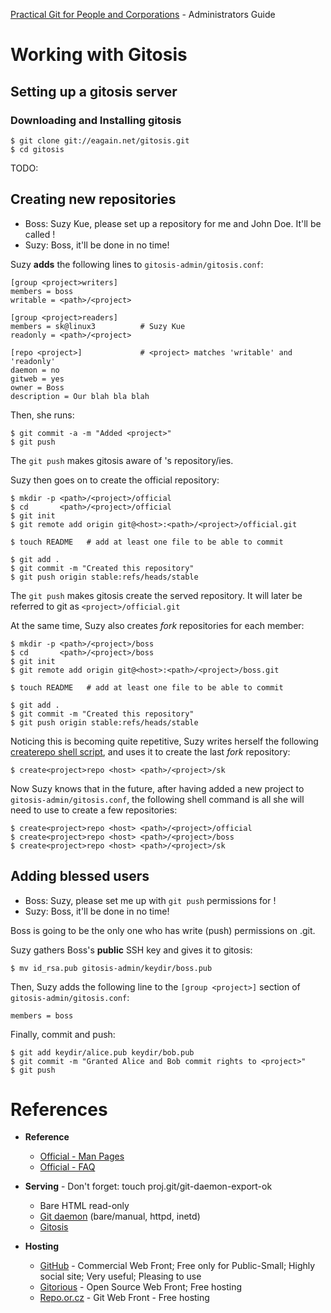 [Practical Git for People and Corporations](..) - Administrators Guide

# Working with Gitosis

## Setting up a gitosis server

### Downloading and Installing gitosis

    $ git clone git://eagain.net/gitosis.git
    $ cd gitosis
TODO:
    
## Creating new repositories

* Boss: Suzy Kue, please set up a repository for me and John Doe. It'll be called <project>!
* Suzy: Boss, it'll be done in no time!

Suzy **adds** the following lines to `gitosis-admin/gitosis.conf`:

    [group <project>writers]
    members = boss
    writable = <path>/<project>

    [group <project>readers]
    members = sk@linux3          # Suzy Kue
    readonly = <path>/<project>

    [repo <project>]             # <project> matches 'writable' and 'readonly'
	daemon = no
	gitweb = yes
	owner = Boss
	description = Our blah bla blah

Then, she runs:

    $ git commit -a -m "Added <project>"
    $ git push

The `git push` makes gitosis aware of <project>'s repository/ies.

Suzy then goes on to create the official repository:

    $ mkdir -p <path>/<project>/official
    $ cd       <path>/<project>/official
    $ git init
    $ git remote add origin git@<host>:<path>/<project>/official.git
    
    $ touch README   # add at least one file to be able to commit

    $ git add .
    $ git commit -m "Created this repository"
    $ git push origin stable:refs/heads/stable

The `git push` makes gitosis create the served repository. It will later be referred to git as `<project>/official.git`

At the same time, Suzy also creates *fork* repositories for each member:

    $ mkdir -p <path>/<project>/boss
    $ cd       <path>/<project>/boss
    $ git init
    $ git remote add origin git@<host>:<path>/<project>/boss.git
    
    $ touch README   # add at least one file to be able to commit

    $ git add .
    $ git commit -m "Created this repository"
    $ git push origin stable:refs/heads/stable

Noticing this is becoming quite repetitive, Suzy writes herself the following [create<project>repo shell script](TODO:), and uses it to create the last *fork* repository:

    $ create<project>repo <host> <path>/<project>/sk

Now Suzy knows that in the future, after having added a new project to `gitosis-admin/gitosis.conf`, the following shell command is all she will need to use to create a few repositories:

    $ create<project>repo <host> <path>/<project>/official
    $ create<project>repo <host> <path>/<project>/boss
    $ create<project>repo <host> <path>/<project>/sk

## Adding blessed users

* Boss: Suzy, please set me up with `git push` permissions for <project>!
* Suzy: Boss, it'll be done in no time!

Boss is going to be the only one who has write (push) permissions on <project>.git.

Suzy gathers Boss's **public** SSH key and gives it to gitosis:

    $ mv id_rsa.pub gitosis-admin/keydir/boss.pub

Then, Suzy adds the following line to the `[group <project>]` section of `gitosis-admin/gitosis.conf`:

    members = boss

Finally, commit and push: 

    $ git add keydir/alice.pub keydir/bob.pub
    $ git commit -m "Granted Alice and Bob commit rights to <project>"
    $ git push

# References

* **Reference**
    * [Official - Man Pages](http://www.kernel.org/pub/software/scm/git/docs/)
    * [Official - FAQ](http://git.or.cz/gitwiki/GitFaq)

* **Serving** - Don't forget: touch proj.git/git-daemon-export-ok
    * Bare HTML read-only
    * [Git daemon](http://www.kernel.org/pub/software/scm/git/docs/git-daemon.html) (bare/manual, httpd, inetd)
    * [Gitosis](http://www.urbanpuddle.com/articles/2008/07/11/installing-git-on-a-server-ubuntu-or-debian)

* **Hosting**
    * [GitHub](http://www.github.com) - Commercial Web Front; Free only for Public-Small; Highly social site; Very useful; Pleasing to use
    * [Gitorious](http://www.gitorious.org) - Open Source Web Front; Free hosting
    * [Repo.or.cz](http://repo.or.cz) - Git Web Front - Free hosting
